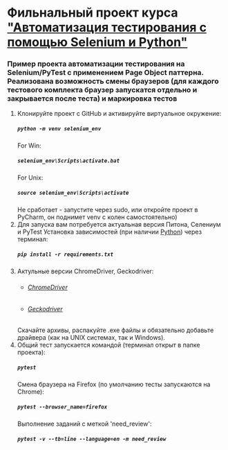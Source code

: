 # Фильнальный проект курса ["Автоматизация тестирования с помощью Selenium и Python"](https://stepik.org/course/575/syllabus)
### Пример проекта автоматизации тестирования на Selenium/PyTest с применением Page Object паттерна. Реализована возможность смены браузеров (для каждого тестового комплекта браузер запускатся отдельно и закрывается после теста) и маркировка тестов
1.  Клонируйте проект с GitHub и активируйте виртуальное окружение:
    ##### `python -m venv selenium_env`
    For Win:
    ##### `selenium_env\Scripts\activate.bat`
    For Unix:
    ##### `source selenium_env\Scripts\activate`
    Не сработает - запустите через sudo, или откройте проект в PyCharm, он поднимет venv с колен самостоятельно)
2.  Для запуска вам потребуется актуальная версия Питона, Селениум и PyTest
    Установка зависимостей (при наличии [Python](https://www.python.org/)) через терминал:
    ##### `pip install -r requirements.txt`
3. Актульные версии ChromeDriver, Geckodriver:
    * ###### [ChromeDriver](https://sites.google.com/a/chromium.org/chromedriver/downloads)
    * ###### [Geckodriver](https://github.com/mozilla/geckodriver/releases/)
   Скачайте архивы, распакуйте .exe файлы и обязательно добавьте драйвера (как на UNIX системах, так и Windows). 
4. Общий тест запускается командой (терминал открыт в папке проекта):
    ##### `pytest`
    Смена браузера на Firefox (по умолчанию тесты запускаются на Chrome):
    ##### `pytest --browser_name=firefox`
    Выполнение заданий с меткой 'need_review':
    ##### `pytest -v --tb=line --language=en -m need_review`
